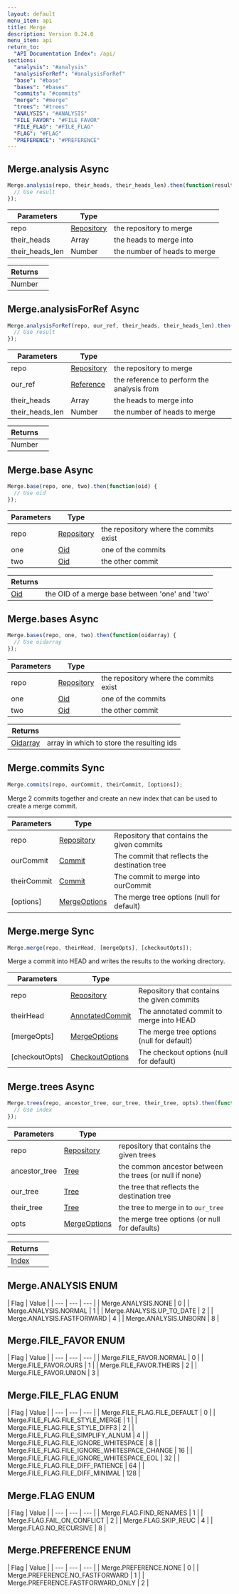 ```yaml
---
layout: default
menu_item: api
title: Merge
description: Version 0.24.0
menu_item: api
return_to:
  "API Documentation Index": /api/
sections:
  "analysis": "#analysis"
  "analysisForRef": "#analysisForRef"
  "base": "#base"
  "bases": "#bases"
  "commits": "#commits"
  "merge": "#merge"
  "trees": "#trees"
  "ANALYSIS": "#ANALYSIS"
  "FILE_FAVOR": "#FILE_FAVOR"
  "FILE_FLAG": "#FILE_FLAG"
  "FLAG": "#FLAG"
  "PREFERENCE": "#PREFERENCE"
---
```


## <a name="analysis"></a><span>Merge.</span>analysis <span class="tags"><span class="async">Async</span></span>

```js
Merge.analysis(repo, their_heads, their_heads_len).then(function(result) {
  // Use result
});
```

| Parameters | Type |   |
| --- | --- | --- |
| repo | [Repository](/api/repository/) | the repository to merge |
| their_heads | Array | the heads to merge into |
| their_heads_len | Number | the number of heads to merge |

| Returns |  |
| --- | --- |
| Number |  |

## <a name="analysisForRef"></a><span>Merge.</span>analysisForRef <span class="tags"><span class="async">Async</span></span>

```js
Merge.analysisForRef(repo, our_ref, their_heads, their_heads_len).then(function(result) {
  // Use result
});
```

| Parameters | Type |   |
| --- | --- | --- |
| repo | [Repository](/api/repository/) | the repository to merge |
| our_ref | [Reference](/api/reference/) | the reference to perform the analysis from |
| their_heads | Array | the heads to merge into |
| their_heads_len | Number | the number of heads to merge |

| Returns |  |
| --- | --- |
| Number |  |

## <a name="base"></a><span>Merge.</span>base <span class="tags"><span class="async">Async</span></span>

```js
Merge.base(repo, one, two).then(function(oid) {
  // Use oid
});
```

| Parameters | Type |   |
| --- | --- | --- |
| repo | [Repository](/api/repository/) | the repository where the commits exist |
| one | [Oid](/api/oid/) | one of the commits |
| two | [Oid](/api/oid/) | the other commit |

| Returns |  |
| --- | --- |
| [Oid](/api/oid/) | the OID of a merge base between 'one' and 'two' |

## <a name="bases"></a><span>Merge.</span>bases <span class="tags"><span class="async">Async</span></span>

```js
Merge.bases(repo, one, two).then(function(oidarray) {
  // Use oidarray
});
```

| Parameters | Type |   |
| --- | --- | --- |
| repo | [Repository](/api/repository/) | the repository where the commits exist |
| one | [Oid](/api/oid/) | one of the commits |
| two | [Oid](/api/oid/) | the other commit |

| Returns |  |
| --- | --- |
| [Oidarray](/api/oidarray/) | array in which to store the resulting ids |

## <a name="commits"></a><span>Merge.</span>commits <span class="tags"><span class="sync">Sync</span></span>

```js
Merge.commits(repo, ourCommit, theirCommit, [options]);
```

Merge 2 commits together and create an new index that can
be used to create a merge commit.

| Parameters | Type |   |
| --- | --- | --- |
| repo | [Repository](/api/repository/) | Repository that contains the given commits |
| ourCommit | [Commit](/api/commit/) | The commit that reflects the destination tree |
| theirCommit | [Commit](/api/commit/) | The commit to merge into ourCommit |
| [options] | [MergeOptions](/api/merge_options/) | The merge tree options (null for default) |

## <a name="merge"></a><span>Merge.</span>merge <span class="tags"><span class="sync">Sync</span></span>

```js
Merge.merge(repo, theirHead, [mergeOpts], [checkoutOpts]);
```

Merge a commit into HEAD and writes the results to the working directory.

| Parameters | Type |   |
| --- | --- | --- |
| repo | [Repository](/api/repository/) | Repository that contains the given commits |
| theirHead | [AnnotatedCommit](/api/annotated_commit/) | The annotated commit to merge into HEAD |
| [mergeOpts] | [MergeOptions](/api/merge_options/) | The merge tree options (null for default) |
| [checkoutOpts] | [CheckoutOptions](/api/checkout_options/) | The checkout options (null for default) |

## <a name="trees"></a><span>Merge.</span>trees <span class="tags"><span class="async">Async</span></span>

```js
Merge.trees(repo, ancestor_tree, our_tree, their_tree, opts).then(function(index) {
  // Use index
});
```

| Parameters | Type |   |
| --- | --- | --- |
| repo | [Repository](/api/repository/) | repository that contains the given trees |
| ancestor_tree | [Tree](/api/tree/) | the common ancestor between the trees (or null if none) |
| our_tree | [Tree](/api/tree/) | the tree that reflects the destination tree |
| their_tree | [Tree](/api/tree/) | the tree to merge in to `our_tree` |
| opts | [MergeOptions](/api/merge_options/) | the merge tree options (or null for defaults) |

| Returns |  |
| --- | --- |
| [Index](/api/index/) |  |

## <a name="ANALYSIS"></a><span>Merge.</span>ANALYSIS <span class="tags"><span class="enum">ENUM</span></span>

| Flag | Value |
| --- | --- | --- |
| <span>Merge.ANALYSIS.</span>NONE | 0 |
| <span>Merge.ANALYSIS.</span>NORMAL | 1 |
| <span>Merge.ANALYSIS.</span>UP_TO_DATE | 2 |
| <span>Merge.ANALYSIS.</span>FASTFORWARD | 4 |
| <span>Merge.ANALYSIS.</span>UNBORN | 8 |

## <a name="FILE_FAVOR"></a><span>Merge.</span>FILE_FAVOR <span class="tags"><span class="enum">ENUM</span></span>

| Flag | Value |
| --- | --- | --- |
| <span>Merge.FILE_FAVOR.</span>NORMAL | 0 |
| <span>Merge.FILE_FAVOR.</span>OURS | 1 |
| <span>Merge.FILE_FAVOR.</span>THEIRS | 2 |
| <span>Merge.FILE_FAVOR.</span>UNION | 3 |

## <a name="FILE_FLAG"></a><span>Merge.</span>FILE_FLAG <span class="tags"><span class="enum">ENUM</span></span>

| Flag | Value |
| --- | --- | --- |
| <span>Merge.FILE_FLAG.</span>FILE_DEFAULT | 0 |
| <span>Merge.FILE_FLAG.</span>FILE_STYLE_MERGE | 1 |
| <span>Merge.FILE_FLAG.</span>FILE_STYLE_DIFF3 | 2 |
| <span>Merge.FILE_FLAG.</span>FILE_SIMPLIFY_ALNUM | 4 |
| <span>Merge.FILE_FLAG.</span>FILE_IGNORE_WHITESPACE | 8 |
| <span>Merge.FILE_FLAG.</span>FILE_IGNORE_WHITESPACE_CHANGE | 16 |
| <span>Merge.FILE_FLAG.</span>FILE_IGNORE_WHITESPACE_EOL | 32 |
| <span>Merge.FILE_FLAG.</span>FILE_DIFF_PATIENCE | 64 |
| <span>Merge.FILE_FLAG.</span>FILE_DIFF_MINIMAL | 128 |

## <a name="FLAG"></a><span>Merge.</span>FLAG <span class="tags"><span class="enum">ENUM</span></span>

| Flag | Value |
| --- | --- | --- |
| <span>Merge.FLAG.</span>FIND_RENAMES | 1 |
| <span>Merge.FLAG.</span>FAIL_ON_CONFLICT | 2 |
| <span>Merge.FLAG.</span>SKIP_REUC | 4 |
| <span>Merge.FLAG.</span>NO_RECURSIVE | 8 |

## <a name="PREFERENCE"></a><span>Merge.</span>PREFERENCE <span class="tags"><span class="enum">ENUM</span></span>

| Flag | Value |
| --- | --- | --- |
| <span>Merge.PREFERENCE.</span>NONE | 0 |
| <span>Merge.PREFERENCE.</span>NO_FASTFORWARD | 1 |
| <span>Merge.PREFERENCE.</span>FASTFORWARD_ONLY | 2 |

